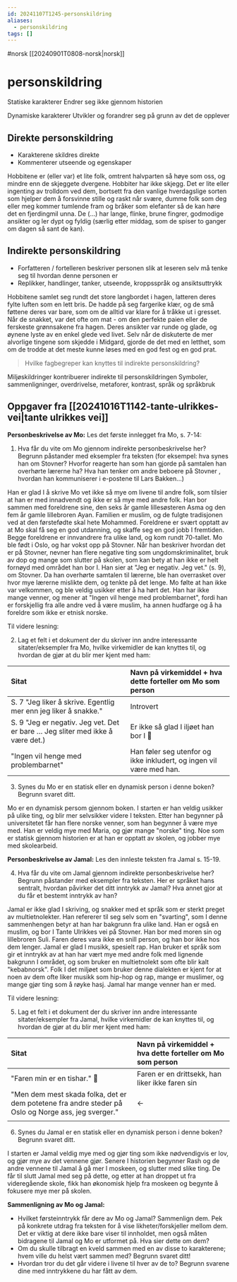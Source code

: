 ```yaml
---
id: 20241107T1245-personskildring
aliases:
  - personskildring
tags: []
---
```


#norsk [[20240901T0808-norsk|norsk]]

# personskildring

Statiske karakterer
Endrer seg ikke gjennom historien

Dynamiske karakterer
Utvikler og forandrer seg på grunn av det de opplever

## Direkte personskildring

- Karakterene skildres direkte
- Kommenterer utseende og egenskaper

Hobbitene er (eller var) et lite folk, omtrent halvparten så høye som oss, og mindre enn de skjeggete dvergene. Hobbiter har ikke skjegg. Det er lite eller ingenting av trolldom ved dem, bortsett fra den vanlige hverdagslige sorten som hjelper dem å forsvinne stille og raskt når svære, dumme folk som deg eller meg kommer tumlende fram og bråker som elefanter så de kan høre det en fjerdingmil unna. De (...) har lange, flinke, brune fingrer, godmodige ansikter og ler dypt og fyldig (særlig etter middag, som de spiser to ganger om dagen så sant de kan).

## Indirekte personskildring

- Forfatteren / fortelleren beskriver personen slik at leseren selv må tenke seg til hvordan denne personen er
- Replikker, handlinger, tanker, utseende, kroppsspråk og ansiktsuttrykk

Hobbitene samlet seg rundt det store langbordet i hagen, latteren deres fylte luften som en lett bris. De hadde på seg fargerike klær, og de små føttene deres var bare, som om de alltid var klare for å tråkke ut i gresset. Når de snakket, var det ofte om mat - om den perfekte paien eller de ferskeste grønnsakene fra hagen. Deres ansikter var runde og glade, og øynene lyste av en enkel glede ved livet. Selv når de diskuterte de mer alvorlige tingene som skjedde i Midgard, gjorde de det med en letthet, som om de trodde at det meste kunne løses med en god fest og en god prat.

> Hvilke fagbegreper kan knyttes til indirekte personskildring?

Miljøskildringer kontribuerer indirekte til personskildringen
Symboler, sammenligninger, overdrivelse, metaforer, kontrast, språk og språkbruk

## Oppgaver fra [[20241016T1142-tante-ulrikkes-vei|tante ulrikkes vei]]

**Personbeskrivelse av Mo:**
Les det første innlegget fra Mo, s. 7-14:

1. Hva får du vite om Mo gjennom indirekte personbeskrivelse her? Begrunn påstander med eksempler fra teksten (for eksempel: hva synes han om Stovner? Hvorfor reagerte han som han gjorde på samtalen han overhørte lærerne ha? Hva han tenker om andre beboere på Stovner , hvordan han kommuniserer i e-postene til Lars Bakken…)

Han er glad I å skrive
Mo vet ikke så mye om livene til andre folk, som tilsier at han er med innadvendt og ikke er så mye med andre folk. Han bor sammen med foreldrene sine, den seks år gamle lillesøsteren Asma og den fem år gamle lillebroren Ayan. Familien er muslim, og de fulgte tradisjonen ved at den førstefødte skal hete Mohammed. Foreldrene er svært opptatt av at Mo skal få seg en god utdanning, og skaffe seg en god jobb I fremtiden. Begge foreldrene er innvandrere fra ulike land, og kom rundt 70-tallet. Mo ble født i Oslo, og har vokst opp på Stovner. Når han beskriver hvordan det er på Stovner, nevner han flere negative ting som ungdomskriminalitet, bruk av dop og mange som slutter på skolen, som kan bety at han ikke er helt fornøyd med området han bor I. Han sier at "Jeg er negativ. Jeg vet." (s. 9), om Stovner. Da han overhørte samtalen til lærerne, ble han overrasket over hvor mye lærerne mislikte dem, og tenkte på det lenge. Mo følte at han ikke var velkommen, og ble veldig usikker etter å ha hørt det. Han har ikke mange venner, og mener at "Ingen vil henge med problembarnet", fordi han er forskjellig fra alle andre ved å være muslim, ha annen hudfarge og å ha foreldre som ikke er etnisk norske.

Til videre lesning:

2.  Lag et felt i et dokument der du skriver inn andre interessante sitater/eksempler fra Mo, hvilke virkemidler de kan knyttes til, og hvordan de gjør at du blir mer kjent med ham:

| Sitat                                                                         | Navn på virkemiddel \+ hva dette forteller om Mo som person         |
| :---------------------------------------------------------------------------- | :------------------------------------------------------------------ |
| S. 7 "Jeg liker å skrive. Egentlig mer enn jeg liker å snakke."               | Introvert                                                           |
| S. 9 "Jeg er negativ. Jeg vet. Det er bare … Jeg sliter med ikke å være det.) | Er ikke så glad I iljøet han bor I                                  |
| "Ingen vil henge med problembarnet"                                           | Han føler seg utenfor og ikke inkludert, og ingen vil være med han. |

3. Synes du Mo er en statisk eller en dynamisk person i denne boken? Begrunn svaret ditt.

Mo er en dynamisk persom gjennom boken. I starten er han veldig usikker på ulike ting, og blir mer selvsikker videre I teksten. Etter han begynner på universitetet får han flere norske venner, som han begynner å være mye med. Han er veldig mye med Maria, og gjør mange "norske" ting. Noe som er statisk gjennom historien er at han er opptatt av skolen, og jobber mye med skolearbeid.

**Personbeskrivelse av Jamal:**
Les den innleste teksten fra Jamal s. 15-19.

4. Hva får du vite om Jamal gjennom indirekte personbeskrivelse her? Begrunn påstander med eksempler fra teksten. Her er språket hans sentralt, hvordan påvirker det ditt inntrykk av Jamal? Hva annet gjor at du får et bestemt inntrykk av han?

Jamal er ikke glad I skriving, og snakker med et språk som er sterkt preget av multietnolekter. Han refererer til seg selv som en "svarting", som I denne sammenhengen betyr at han har bakgrunn fra ulike land. Han er også en muslim, og bor I Tante Ulrikkes vei på Stovner. Han bor med moren sin og lillebroren Suli. Faren deres vara ikke en snill person, og han bor ikke hos dem lenger. Jamal er glad I musikk, spesielt rap. Han bruker et språk som gir et inntrykk av at han har vært mye med andre folk med lignende bakgrunn I området, og som bruker en multietnolekt som ofte blir kalt "kebabnorsk". Folk I det miljøet som bruker denne dialekten er kjent for at noen av dem ofte liker musikk som hip-hop og rap, mange er muslimer, og mange gjør ting som å røyke hasj. Jamal har mange venner han er med.

Til videre lesning:

5.  Lag et felt i et dokument der du skriver inn andre interessante sitater/eksempler fra Jamal, hvilke virkemidler de kan knyttes til, og hvordan de gjør at du blir mer kjent med ham:

| Sitat                                                                                               | Navn på virkemiddel \+ hva dette forteller om Mo som person |
| :-------------------------------------------------------------------------------------------------- | :---------------------------------------------------------- |
| "Faren min er en tishar."                                                                           | Faren er en drittsekk, han liker ikke faren sin             |
| "Men dem mest skada folka, det er dem potetene fra andre steder på Oslo og Norge ass, jeg sverger." | ←                                                           |
|                                                                                                     |                                                             |

6. Synes du Jamal er en statisk eller en dynamisk person i denne boken? Begrunn svaret ditt.

I starten er Jamal veldig mye med og gjør ting som ikke nødvendigvis er lov, og gjør mye av det vennene gjør. Senere I historien begynner Rash og de andre vennene til Jamal å gå mer I moskeen, og slutter med slike ting. De får til slutt Jamal med seg på dette, og etter at han droppet ut fra videregående skole, fikk han økonomisk hjelp fra moskeen og begynte å fokusere mye mer på skolen.

**Sammenligning av Mo og Jamal:**

- Hvilket førsteinntrykk får dere av Mo og Jamal? Sammenlign dem. Pek på konkrete utdrag fra teksten for å vise likheter/forskjeller mellom dem. Det er viktig at dere ikke bare viser til innholdet, men også måten bidragene til Jamal og Mo er utformet på. Hva sier dette om dem?
- Om du skulle tilbragt en kveld sammen med en av disse to karakterene; hvem ville du helst vært sammen med? Begrunn svaret ditt\!
- Hvordan tror du det går videre i livene til hver av de to? Begrunn svarene dine med inntrykkene du har fått av dem.
